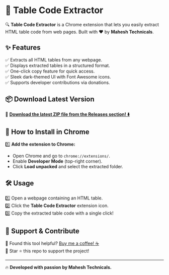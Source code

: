 # 🚀 Table Code Extractor  

🔍 **Table Code Extractor** is a Chrome extension that lets you easily extract HTML table code from web pages. Built with ❤️ by **Mahesh Technicals**.  

## ✨ Features  

✅ Extracts all HTML tables from any webpage.  
✅ Displays extracted tables in a structured format.  
✅ One-click copy feature for quick access.  
✅ Sleek dark-themed UI with Font Awesome icons.  
✅ Supports developer contributions via donations.  

## 📦 Download Latest Version  

🔗 **[Download the latest ZIP file from the Releases section! ⬇️](https://github.com/MaheshTechnicals/Table-Code-Extractor/releases)**  

## 🔧 How to Install in Chrome  

1️⃣ **Add the extension to Chrome:**  
   - Open Chrome and go to `chrome://extensions/`.  
   - Enable **Developer Mode** (top-right corner).  
   - Click **Load unpacked** and select the extracted folder.  

## 🛠 Usage  

1️⃣ Open a webpage containing an HTML table.  
2️⃣ Click the **Table Code Extractor** extension icon.  
3️⃣ Copy the extracted table code with a single click!  

## 💖 Support & Contribute  

🔹 Found this tool helpful? [Buy me a coffee! ☕](https://www.paypal.com/paypalme/Varma161)  
🔹 Star ⭐ this repo to support the project!  

---

🔥 **Developed with passion by Mahesh Technicals.**  
